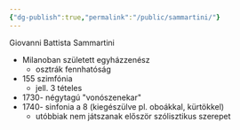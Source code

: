```yaml
---
{"dg-publish":true,"permalink":"/public/sammartini/"}
---
```


Giovanni Battista Sammartini

- Milanoban született egyházzenész
	- osztrák fennhatóság
- 155 szimfónia
	- jell. 3 tételes
- 1730- négytagú "vonószenekar"
- 1740- sinfonia a 8 (kiegészülve pl. oboákkal, kürtökkel)
	- utóbbiak nem játszanak először szólisztikus szerepet